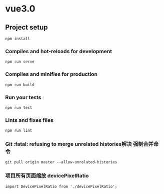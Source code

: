 # vue3.0

## Project setup
```
npm install
```

### Compiles and hot-reloads for development
```
npm run serve
```

### Compiles and minifies for production
```
npm run build
```

### Run your tests
```
npm run test
```

### Lints and fixes files
```
npm run lint
```
### Git :fatal: refusing to merge unrelated histories解决 强制合并命令
```
git pull origin master --allow-unrelated-histories
```
### 项目所有页面缩放 devicePixelRatio
```
import DevicePixelRatio from './devicePixelRatio';
```
